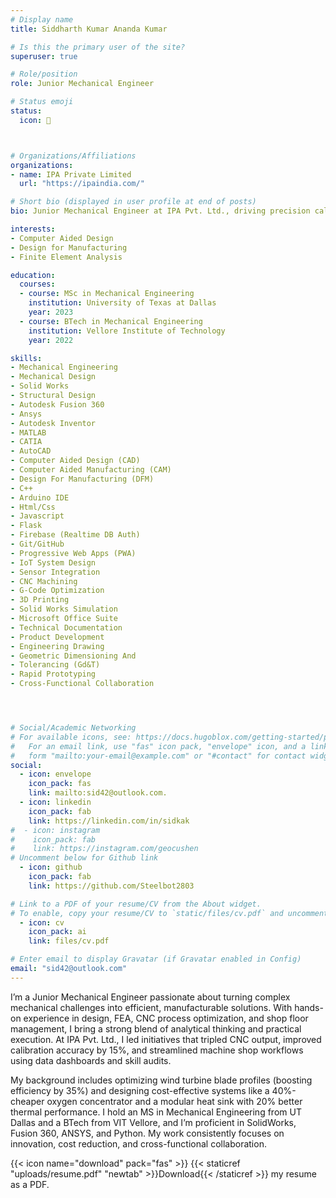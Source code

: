 ```yaml
---
# Display name
title: Siddharth Kumar Ananda Kumar

# Is this the primary user of the site?
superuser: true

# Role/position
role: Junior Mechanical Engineer

# Status emoji
status: 
  icon: 🦾



# Organizations/Affiliations
organizations:
- name: IPA Private Limited
  url: "https://ipaindia.com/"

# Short bio (displayed in user profile at end of posts)
bio: Junior Mechanical Engineer at IPA Pvt. Ltd., driving precision calibration, CNC process optimization, and data-driven shop floor improvements—tripling output and increasing throughput by 15%.

interests:
- Computer Aided Design
- Design for Manufacturing
- Finite Element Analysis

education:
  courses:
  - course: MSc in Mechanical Engineering
    institution: University of Texas at Dallas
    year: 2023
  - course: BTech in Mechanical Engineering
    institution: Vellore Institute of Technology
    year: 2022

skills:
- Mechanical Engineering
- Mechanical Design
- Solid Works
- Structural Design
- Autodesk Fusion 360
- Ansys
- Autodesk Inventor
- MATLAB
- CATIA
- AutoCAD
- Computer Aided Design (CAD)
- Computer Aided Manufacturing (CAM)
- Design For Manufacturing (DFM)
- C++
- Arduino IDE
- Html/Css
- Javascript
- Flask
- Firebase (Realtime DB Auth)
- Git/GitHub
- Progressive Web Apps (PWA)
- IoT System Design
- Sensor Integration
- CNC Machining
- G-Code Optimization
- 3D Printing
- Solid Works Simulation
- Microsoft Office Suite
- Technical Documentation
- Product Development
- Engineering Drawing
- Geometric Dimensioning And
- Tolerancing (Gd&T)
- Rapid Prototyping
- Cross-Functional Collaboration




# Social/Academic Networking
# For available icons, see: https://docs.hugoblox.com/getting-started/page-builder/#icons
#   For an email link, use "fas" icon pack, "envelope" icon, and a link in the
#   form "mailto:your-email@example.com" or "#contact" for contact widget.
social:
  - icon: envelope
    icon_pack: fas
    link: mailto:sid42@outlook.com.
  - icon: linkedin
    icon_pack: fab
    link: https://linkedin.com/in/sidkak
#  - icon: instagram
#    icon_pack: fab
#    link: https://instagram.com/geocushen
# Uncomment below for Github link
  - icon: github
    icon_pack: fab
    link: https://github.com/Steelbot2803

# Link to a PDF of your resume/CV from the About widget.
# To enable, copy your resume/CV to `static/files/cv.pdf` and uncomment the lines below.
  - icon: cv
    icon_pack: ai
    link: files/cv.pdf

# Enter email to display Gravatar (if Gravatar enabled in Config)
email: "sid42@outlook.com"
---
```


I’m a Junior Mechanical Engineer passionate about turning complex mechanical challenges into efficient, manufacturable solutions. With hands-on experience in design, FEA, CNC process optimization, and shop floor management, I bring a strong blend of analytical thinking and practical execution. At IPA Pvt. Ltd., I led initiatives that tripled CNC output, improved calibration accuracy by 15%, and streamlined machine shop workflows using data dashboards and skill audits.

My background includes optimizing wind turbine blade profiles (boosting efficiency by 35%) and designing cost-effective systems like a 40%-cheaper oxygen concentrator and a modular heat sink with 20% better thermal performance. I hold an MS in Mechanical Engineering from UT Dallas and a BTech from VIT Vellore, and I’m proficient in SolidWorks, Fusion 360, ANSYS, and Python. My work consistently focuses on innovation, cost reduction, and cross-functional collaboration.

{{< icon name="download" pack="fas" >}} {{< staticref "uploads/resume.pdf" "newtab" >}}Download{{< /staticref >}} my resume as a PDF.
